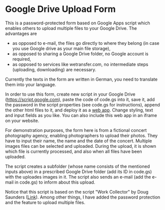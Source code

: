 # Google Drive Upload Form

This is a password-protected form based on Google Apps script which enables others to upload multiple files to your Google Drive. The advantages are

* as opposed to e-mail, the files go directly to where they belong (in case you use Google drive as your main file storage),
* as opposed to sharing a Google Drive folder, no Google account is required,
* as opposed to services like wetransfer.com, no intermediate steps (uploading, downloading) are necessary.
 
Currently the texts in the form are written in German, you need to translate them into your language.

In order to use this form, create new script in your Google Drive (https://script.google.com), paste the code of code.gs into it, save it, add the password in the script properties (see code.gs for instructions), append the other html files to it, and deploy it as a [web app](https://developers.google.com/apps-script/guides/web). Change styling, text and input fields as you like. You can also include this web app in an iframe on your website.

For demonstration purposes, the form here is from a fictional concert photography agency, enabling photographers to upload their photos. They have to input their name, the name and the date of the concert. Multiple images files can be selected and uploaded. During the upload, it is shown which file is currently processed, and also when all files have been uploaded.

The script creates a subfolder (whose name consists of the mentioned inputs above) in a prescribed Google Drive folder (add its ID in code.gs) with the uploades images in it. The script also sends an e-mail (add the e-mail in code.gs) to inform about this upload.

Notice that this script is based on the script "Work Collector" by Doug Saunders ([Link](https://script.google.com/d/1x3p9ZAv-SafEK06r_Vr7fVuUNtEfBg1SGhmSYWjQ0kuPTk-y55a7Nink/edit)). Among other things, I have added the password protection and the feature to upload multiple files.
